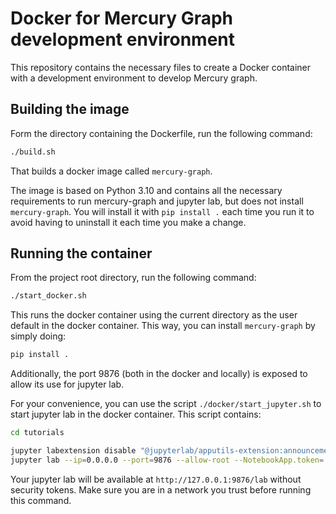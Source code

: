 # Docker for Mercury Graph development environment

This repository contains the necessary files to create a Docker container with a development environment to develop Mercury graph.

## Building the image

Form the directory containing the Dockerfile, run the following command:

```bash
./build.sh
```

That builds a docker image called `mercury-graph`.

The image is based on Python 3.10 and contains all the necessary requirements to run mercury-graph and jupyter lab, but does not install
`mercury-graph`. You will install it with `pip install .` each time you run it to avoid having to uninstall it each time you make a change.

## Running the container

From the project root directory, run the following command:

```bash
./start_docker.sh
```

This runs the docker container using the current directory as the user default in the docker container. This way, you can install
`mercury-graph` by simply doing:

```bash
pip install .
```

Additionally, the port 9876 (both in the docker and locally) is exposed to allow its use for jupyter lab.

For your convenience, you can use the script `./docker/start_jupyter.sh` to start jupyter lab in the docker container. This script contains:

```bash
cd tutorials

jupyter labextension disable "@jupyterlab/apputils-extension:announcements"
jupyter lab --ip=0.0.0.0 --port=9876 --allow-root --NotebookApp.token='' --NotebookApp.password=''
```

Your jupyter lab will be available at `http://127.0.0.1:9876/lab` without security tokens. Make sure you are in a network you trust before
running this command.
